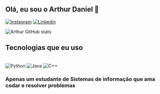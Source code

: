 ## Olá, eu sou o Arthur Daniel 🤘

[![Instagram](https://img.shields.io/badge/Instagram-E4405F?style=for-the-badge&logo=instagram&logoColor=white)](https://www.instagram.com/arthurdanielp/)
[![Linkedin](https://img.shields.io/badge/LinkedIn-0077B5?style=for-the-badge&logo=linkedin&logoColor=white)](https://www.linkedin.com/in/arthur-daniel-24831a366/)

![Arthur GitHub stats](https://github-readme-stats.vercel.app/api?username=arthurdanielp&show_icons=true&theme=dracula)

## Tecnologias que eu uso

<div style ="display: inline_block"><br/>
<img align= "center" alt= "Python" src="https://img.shields.io/badge/Python-3776AB?style=for-the-badge&logo=python&logoColor=white">
<img align= "center" alt= "Java" src="https://img.shields.io/badge/Java-ED8B00?style=for-the-badge&logo=openjdk&logoColor=white">
<img align= "center" alt= "C++" src="https://img.shields.io/badge/c++-%2300599C.svg?style=for-the-badge&logo=c%2B%2B&logoColor=white">

</div>

### Apenas um estudante de Sistemas de informação que ama codar e resolver problemas
